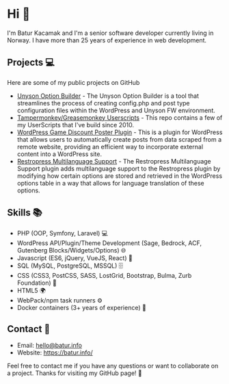 # Hi 👋

I'm Batur Kacamak and I'm a senior software developer currently living in Norway. I have more than 25 years of experience in web development.

## Projects 💻

Here are some of my public projects on GitHub

- [Unyson Option Builder](https://github.com/baturkacamak/unyson-option-builder) - The Unyson Option Builder is a tool that streamlines the process of creating config.php and post type configuration files within the WordPress and Unyson FW environment.
- [Tampermonkey/Greasemonkey Userscripts](https://github.com/baturkacamak/user-scripts) - This repo contains a few of my UserScripts that I've build since 2010.
- [WordPress Game Discount Poster Plugin](https://github.com/baturkacamak/wp-game-discount-poster) - This is a plugin for WordPress that allows users to automatically create posts from data scraped from a remote website, providing an efficient way to incorporate external content into a WordPress site.
- [Restropress Multilanguage Support](https://github.com/baturkacamak/wp-restropress-multilanguage-support/) - The Restropress Multilanguage Support plugin adds multilanguage support to the Restropress plugin by modifying how certain options are stored and retrieved in the WordPress options table in a way that allows for language translation of these options.


## Skills 📚

- PHP (OOP, Symfony, Laravel) 💻
- WordPress API/Plugin/Theme Development (Sage, Bedrock, ACF, Gutenberg Blocks/Widgets/Options) 🌐
- Javascript (ES6, jQuery, VueJS, React) 💬
- SQL (MySQL, PostgreSQL, MSSQL) 🗄️
- CSS (CSS3, PostCSS, SASS, LostGrid, Bootstrap, Bulma, Zurb Foundation) 🎨
- HTML5 🌍
- WebPack/npm task runners ⚙️
- Docker containers (3+ years of experience) 🐳

## Contact 📧

- Email: hello@batur.info
- Website: https://batur.info/

Feel free to contact me if you have any questions or want to collaborate on a project. Thanks for visiting my GitHub page! 🙏
